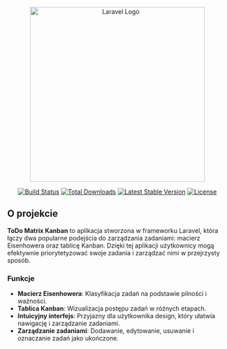 <p align="center"><a href="https://laravel.com" target="_blank"><img src="https://raw.githubusercontent.com/laravel/art/master/logo-lockup/5%20SVG/2%20CMYK/1%20Full%20Color/laravel-logolockup-cmyk-red.svg" width="400" alt="Laravel Logo"></a></p>

<p align="center">
<a href="https://github.com/laravel/framework/actions"><img src="https://github.com/laravel/framework/workflows/tests/badge.svg" alt="Build Status"></a>
<a href="https://packagist.org/packages/laravel/framework"><img src="https://img.shields.io/packagist/dt/laravel/framework" alt="Total Downloads"></a>
<a href="https://packagist.org/packages/laravel/framework"><img src="https://img.shields.io/packagist/v/laravel/framework" alt="Latest Stable Version"></a>
<a href="https://packagist.org/packages/laravel/framework"><img src="https://img.shields.io/packagist/l/laravel/framework" alt="License"></a>
</p>

## O projekcie

**ToDo Matrix Kanban** to aplikacja stworzona w frameworku Laravel, która łączy dwa popularne podejścia do zarządzania zadaniami: macierz Eisenhowera oraz tablicę Kanban. Dzięki tej aplikacji użytkownicy mogą efektywnie priorytetyzować swoje zadania i zarządzać nimi w przejrzysty sposób.

### Funkcje

- **Macierz Eisenhowera**: Klasyfikacja zadań na podstawie pilności i ważności.
- **Tablica Kanban**: Wizualizacja postępu zadań w różnych etapach.
- **Intuicyjny interfejs**: Przyjazny dla użytkownika design, który ułatwia nawigację i zarządzanie zadaniami.
- **Zarządzanie zadaniami**: Dodawanie, edytowanie, usuwanie i oznaczanie zadań jako ukończone.
